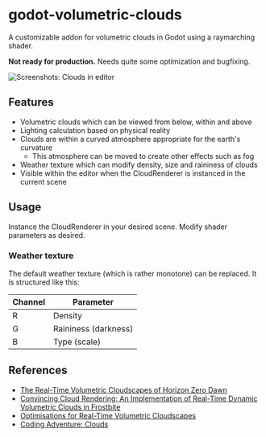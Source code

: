 # godot-volumetric-clouds

A customizable addon for volumetric clouds in Godot using a raymarching shader.

__Not ready for production.__ Needs quite some optimization and bugfixing.

![Screenshots: Clouds in editor](https://github.com/kb173/godot-volumetric-clouds/blob/master/screenshot.png)

## Features

- Volumetric clouds which can be viewed from below, within and above
- Lighting calculation based on physical reality
- Clouds are within a curved atmosphere appropriate for the earth's curvature
  - This atmosphere can be moved to create other effects such as fog
- Weather texture which can modify density, size and raininess of clouds
- Visible within the editor when the CloudRenderer is instanced in the current scene

## Usage

Instance the CloudRenderer in your desired scene. Modify shader parameters as desired.

### Weather texture

The default weather texture (which is rather monotone) can be replaced. It is structured like this:

| Channel | Parameter |
| --- | --- |
| R | Density |
| G | Raininess (darkness) |
| B | Type (scale) |

## References 
- [The Real-Time Volumetric Cloudscapes of Horizon Zero Dawn](https://www.guerrilla-games.com/read/the-real-time-volumetric-cloudscapes-of-horizon-zero-dawn)
- [Convincing Cloud Rendering: An Implementation of Real-Time Dynamic Volumetric Clouds in Frostbite](http://publications.lib.chalmers.se/records/fulltext/241770/241770.pdf)
- [Optimisations for Real-Time Volumetric Cloudscapes](https://arxiv.org/abs/1609.05344)
- [Coding Adventure: Clouds](https://www.youtube.com/watch?v=4QOcCGI6xOU)
